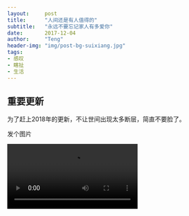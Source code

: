 ```yaml
---
layout:     post
title:      "人间还是有人值得的"
subtitle:   "永远不要忘记家人有多爱你"
date:       2017-12-04
author:     "Teng"
header-img: "img/post-bg-suixiang.jpg"
tags:
- 感叹
- 瞎扯
- 生活
---
```

## 重要更新

为了赶上2018年的更新，不让世间出现太多断层，简直不要脸了。

发个图片

 <video controls> <source src="https://oi4e6q30n.qnssl.com/Fsdey8qHGGUQkI-SSW1lPXkzKhfu"> </video>